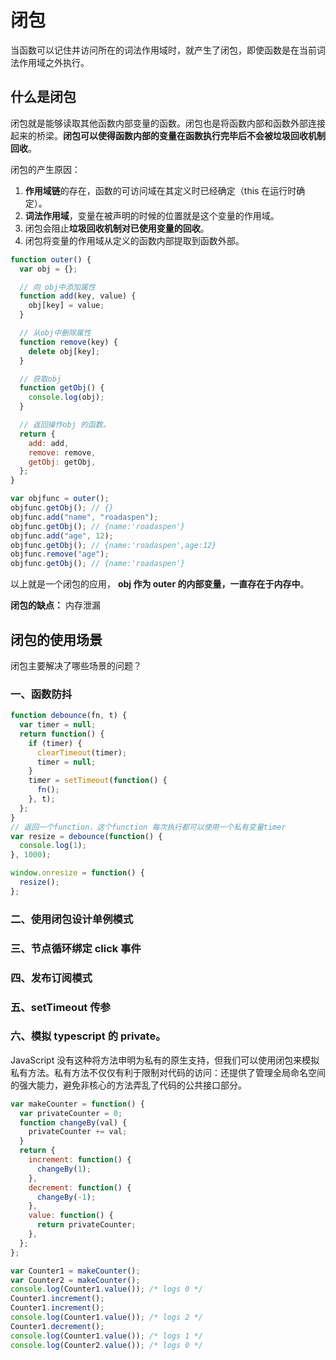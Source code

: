 # 闭包

当函数可以记住并访问所在的词法作用域时，就产生了闭包，即使函数是在当前词法作用域之外执行。

## 什么是闭包

闭包就是能够读取其他函数内部变量的函数。闭包也是将函数内部和函数外部连接起来的桥梁。**闭包可以使得函数内部的变量在函数执行完毕后不会被垃圾回收机制回收**。

闭包的产生原因：

1. **作用域链**的存在，函数的可访问域在其定义时已经确定（this 在运行时确定）。
2. **词法作用域**，变量在被声明的时候的位置就是这个变量的作用域。
3. 闭包会阻止**垃圾回收机制对已使用变量的回收**。
4. 闭包将变量的作用域从定义的函数内部提取到函数外部。

```js
function outer() {
  var obj = {};

  // 向 obj中添加属性
  function add(key, value) {
    obj[key] = value;
  }

  // 从obj中删除属性
  function remove(key) {
    delete obj[key];
  }

  // 获取obj
  function getObj() {
    console.log(obj);
  }

  // 返回操作obj 的函数。
  return {
    add: add,
    remove: remove,
    getObj: getObj,
  };
}

var objfunc = outer();
objfunc.getObj(); // {}
objfunc.add("name", "roadaspen");
objfunc.getObj(); // {name:'roadaspen'}
objfunc.add("age", 12);
objfunc.getObj(); // {name:'roadaspen',age:12}
objfunc.remove("age");
objfunc.getObj(); // {name:'roadaspen'}
```

以上就是一个闭包的应用， **obj 作为 outer 的内部变量，一直存在于内存中**。

**闭包的缺点：** 内存泄漏

## 闭包的使用场景

闭包主要解决了哪些场景的问题？

### 一、函数防抖

```js
function debounce(fn, t) {
  var timer = null;
  return function() {
    if (timer) {
      clearTimeout(timer);
      timer = null;
    }
    timer = setTimeout(function() {
      fn();
    }, t);
  };
}
// 返回一个function，这个function 每次执行都可以使用一个私有变量timer
var resize = debounce(function() {
  console.log(1);
}, 1000);

window.onresize = function() {
  resize();
};
```

### 二、使用闭包设计单例模式

### 三、节点循环绑定 click 事件

### 四、发布订阅模式

### 五、setTimeout 传参

### 六、模拟 typescript 的 private。

JavaScript 没有这种将方法申明为私有的原生支持，但我们可以使用闭包来模拟私有方法。私有方法不仅仅有利于限制对代码的访问：还提供了管理全局命名空间的强大能力，避免非核心的方法弄乱了代码的公共接口部分。

```js
var makeCounter = function() {
  var privateCounter = 0;
  function changeBy(val) {
    privateCounter += val;
  }
  return {
    increment: function() {
      changeBy(1);
    },
    decrement: function() {
      changeBy(-1);
    },
    value: function() {
      return privateCounter;
    },
  };
};

var Counter1 = makeCounter();
var Counter2 = makeCounter();
console.log(Counter1.value()); /* logs 0 */
Counter1.increment();
Counter1.increment();
console.log(Counter1.value()); /* logs 2 */
Counter1.decrement();
console.log(Counter1.value()); /* logs 1 */
console.log(Counter2.value()); /* logs 0 */
```
